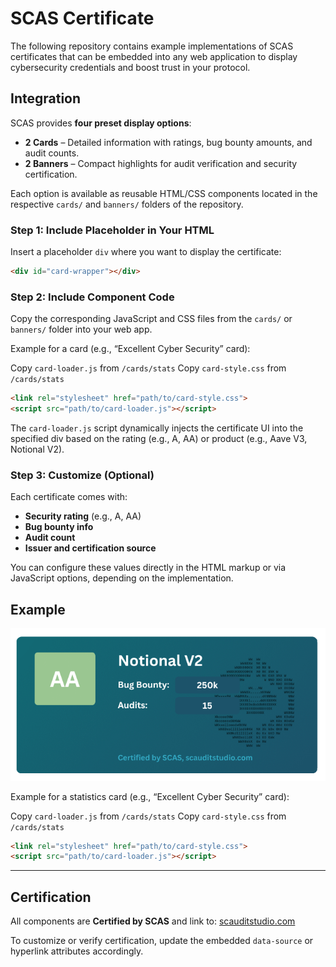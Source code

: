 # SCAS Certificate

The following repository contains example implementations of SCAS certificates that can be embedded into any web application to display cybersecurity credentials and boost trust in your protocol.

## Integration

SCAS provides **four preset display options**:

* **2 Cards** – Detailed information with ratings, bug bounty amounts, and audit counts.
* **2 Banners** – Compact highlights for audit verification and security certification.

Each option is available as reusable HTML/CSS components located in the respective `cards/` and `banners/` folders of the repository.

### Step 1: Include Placeholder in Your HTML

Insert a placeholder `div` where you want to display the certificate:

```html
<div id="card-wrapper"></div>
```

### Step 2: Include Component Code

Copy the corresponding JavaScript and CSS files from the `cards/` or `banners/` folder into your web app.

Example for a card (e.g., “Excellent Cyber Security” card):

Copy `card-loader.js` from `/cards/stats`
Copy `card-style.css` from `/cards/stats`

```html
<link rel="stylesheet" href="path/to/card-style.css">
<script src="path/to/card-loader.js"></script>
```

The `card-loader.js` script dynamically injects the certificate UI into the specified div based on the rating (e.g., A, AA) or product (e.g., Aave V3, Notional V2).

### Step 3: Customize (Optional)

Each certificate comes with:

* **Security rating** (e.g., A, AA)
* **Bug bounty info**
* **Audit count**
* **Issuer and certification source**

You can configure these values directly in the HTML markup or via JavaScript options, depending on the implementation.

## Example
![example of statsCard](./screenshots/statsCard.png)

Example for a statistics card (e.g., “Excellent Cyber Security” card):

Copy `card-loader.js` from `/cards/stats`
Copy `card-style.css` from `/cards/stats`

```html
<link rel="stylesheet" href="path/to/card-style.css">
<script src="path/to/card-loader.js"></script>
```

---

## Certification

All components are **Certified by SCAS** and link to: [scauditstudio.com](https://scauditstudio.com)

To customize or verify certification, update the embedded `data-source` or hyperlink attributes accordingly.
